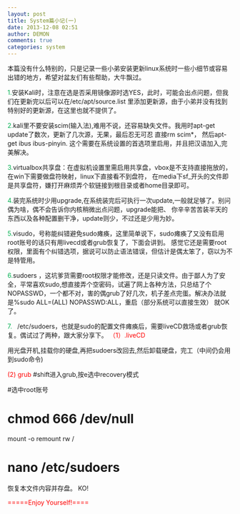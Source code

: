 ```yaml
---
layout: post
title: System篇小记(一)
date: 2013-12-08 02:51
author: DEMON
comments: true
categories: system
---
```

本篇没有什么特别的，只是记录一些小弟安装更新linux系统时一些小细节或容易出错的地方，希望对盆友们有些帮助，大牛飘过。

<span style="color: #00B050;">1.</span>安装Kali时，注意在选是否采用镜像源时选YES，此时，可能会出点问题，但我们在更新完以后可以在/etc/apt/source.list
里添加更新源，由于小弟并没有找到特别好的更新源，在这里也就不提供了。

<span style="color: #00B050;">2.</span>kali里不要安装scim(输入法),难用不说，还容易缺失文件。我用时apt-get update了数次，更新了几次源，无果，最后忍无可忍
直接rm scim*， 然后apt-get ibus ibus-pinyin. 这个需要在系统设置的首选项里启用，并且把汉语加入,完美解决。

<span style="color: #00B050;">3.</span>virtualbox共享盘：在虚拟机设置里需启用共享盘，vbox是不支持直接拖放的，在win下需要做盘符映射，linux下直接看不到盘符，
在media下sf_开头的文件即是共享盘符，嫌打开麻烦弄个软链接到根目录或者home目录即可。

<span style="color: #00B050;">4.</span>装完系统时少用upgrade,在系统装完后可执行一次update,一般就足够了。别问偶为啥，偶不会告诉你内核稍微出点问题，upgrade能把、
你辛辛苦苦装半天的东西以及各种配置删干净，update则少，不过还是少用为妙。

<span style="color: #00B050;">5.</span>visudo，号称能纠错避免sudo瘫痪，这里简单说下，sudo瘫痪了又没有启用root账号的话只有用livecd或者grub恢复了，下面会讲到。
感觉它还是需要root权限，里面有个纠错选项，据说可以防止语法错误，但估计是偶太笨了，窃以为不是特管用。

<span style="color: #00B050;">6.</span>sudoers ，这坑爹货需要root权限才能修改，还是只读文件。由于鄙人为了安全，平常喜欢sudo,想直接弄个空密码，试遍了网上各种方法，只总结了个
NOPASSWD，一个都不对，害的偶grub了好几次，机子差点完蛋。解决办法就是%sudo ALL=(ALL) NOPASSWD:ALL，重启（部分系统可以直接生效）
就OK了。

<span style="color: #ff0000;"><span style="color: #00B050;">7.</span><span style="color: #ffff99;">   </span></span>/etc/sudoers，也就是sudo的配置文件瘫痪后，需要liveCD救场或者grub恢复。偶试过了两种，跟大家分享下。
<span style="color: #ff0000;">（1）.liveCD</span>

用光盘开机,挂载你的硬盘,再把sudoers改回去,然后卸载硬盘，完工（中间仍会用到sudo命令)

<span style="color: #ff0000;">(2) grub</span>
#shift进入grub,按e选中recovery模式

#选中root账号
<img src="http://static.oschina.net/uploads/space/2013/0103/013547_fOIK_569120.jpg" alt="" />

# chmod 666 /dev/null
mount -o remount rw /

# nano /etc/sudoers
恢复本文件内容并存盘。
KO!

<span style="color: #ff0000;">=====Enjoy Yourself!====</span>

&nbsp;
